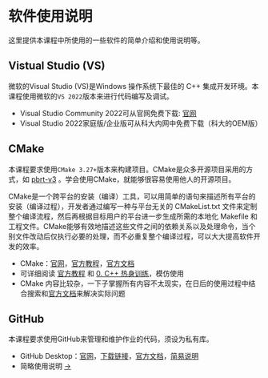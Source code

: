 # 软件使用说明

这里提供本课程中所使用的一些软件的简单介绍和使用说明等。

## Vistual Studio (VS)

微软的Visual Studio (VS)是Windows 操作系统下最佳的 C++ 集成开发环境。本课程使用微软的`VS 2022`版本来进行代码编写及调试。

- Visual Studio Community 2022可从官网免费下载: [官网](https://visualstudio.microsoft.com/zh-hans/vs/) 
- Visual Studio 2022家庭版/企业版可从科大内网中免费下载（科大的OEM版）

## CMake

本课程要求使用`CMake 3.27+`版本来构建项目。CMake是众多开源项目采用的方式，如 [pbrt-v3](https://github.com/mmp/pbrt-v3) 。学会使用CMake，就能够很容易使用他人的开源项目。

CMake是一个跨平台的安装（编译）工具，可以用简单的语句来描述所有平台的安装（编译过程），开发者通过编写一种与平台无关的 CMakeList.txt 文件来定制整个编译流程，然后再根据目标用户的平台进一步生成所需的本地化 Makefile 和工程文件。CMake能够有效地描述这些文件之间的依赖关系以及处理命令，当个别文件改动后仅执行必要的处理，而不必重复整个编译过程，可以大大提高软件开发的效率。

- CMake：[官网](https://cmake.org/)，[官方教程](https://cmake.org/cmake/help/latest/guide/tutorial/index.html)，[官方文档](https://cmake.org/documentation/) 
- 可详细阅读 [官方教程](https://cmake.org/cmake/help/latest/guide/tutorial/index.html) 和 [0. C++ 热身训练](../Homeworks/0_cpp_warmup/)，模仿使用
- CMake 内容比较杂，一下子掌握所有内容不太现实，在日后的使用过程中结合搜索和[官方文档](https://cmake.org/documentation/)来解决实际问题


## GitHub 

本课程要求使用GitHub来管理和维护作业的代码，须设为私有库。

- GitHub Desktop：[官网](https://desktop.github.com/)，[下载链接](https://central.github.com/deployments/desktop/desktop/latest/win32)，[官方文档](https://help.github.com/en/desktop)，[简易说明](Softwares/Github.md) 
- 简略使用说明 [->](Github.md) 



